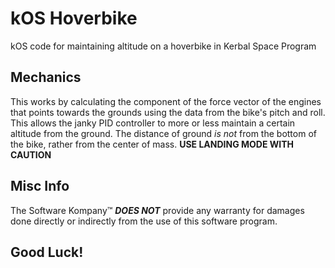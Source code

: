 # kOS Hoverbike
kOS code for maintaining altitude on a hoverbike in Kerbal Space Program

## Mechanics
This works by calculating the component of the force vector of the engines that points towards the grounds
using the data from the bike's pitch and roll. This allows the janky PID controller to more or less
maintain a certain altitude from the ground. The distance of ground *is not* from the bottom of the
bike, rather from the center of mass. **USE LANDING MODE WITH CAUTION**

## Misc Info
The Software Kompany™ ***DOES NOT*** provide any warranty for damages done directly or indirectly
from the use of this software program.

## Good Luck!
